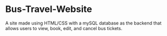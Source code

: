 # Bus-Travel-Website
A site made using HTML/CSS with a mySQL database as the backend that allows users to view, book, edit, and cancel bus tickets.
